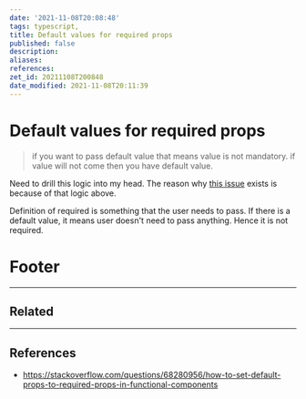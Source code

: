 ```yaml
---
date: '2021-11-08T20:08:48'
tags: typescript,
title: Default values for required props
published: false
description:
aliases:
references:
zet_id: 20211108T200848
date_modified: 2021-11-08T20:11:39
---
```


# Default values for required props

> if you want to pass default value that means value is not mandatory. if value will not come then you have default value.

Need to drill this logic into my head. The reason why [this issue](https://github.com/microsoft/TypeScript/issues/31247) exists is because of that logic above.

Definition of required is something that the user needs to pass. If there is a default value, it means user doesn't need to pass anything. Hence it is not required.

# Footer

---

## Related

---

## References

- https://stackoverflow.com/questions/68280956/how-to-set-default-props-to-required-props-in-functional-components
